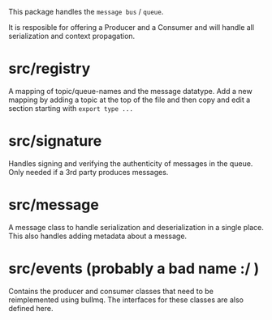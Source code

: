 This package handles the `message bus` / `queue`.

It is resposible for offering a Producer and a Consumer and will handle all serialization and context propagation.

# src/registry

A mapping of topic/queue-names and the message datatype. 
Add a new mapping by adding a topic at the top of the file and then copy and edit a section starting with `export type ...` 


# src/signature

Handles signing and verifying the authenticity of messages in the queue. Only needed if a 3rd party produces messages.

# src/message

A message class to handle serialization and deserialization in a single place. This also handles adding metadata about a message.

# src/events (probably a bad name :/ )

Contains the producer and consumer classes that need to be reimplemented using bullmq.
The interfaces for these classes are also defined here.
